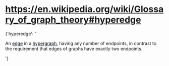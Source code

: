 # https://en.wikipedia.org/wiki/Glossary_of_graph_theory#hyperedge

{'hyperedge': '

An [<span class="glossary-link-internal"
style="border-bottom:1px dashed #86a1ff;color:initial;"
title="See entry on this page at Â§\\u2006edge">edge</span>](#edge) in a
[<span class="glossary-link-internal"
style="border-bottom:1px dashed #86a1ff;color:initial;"
title="See entry on this page at Â§\\u2006hypergraph">hypergraph</span>](#hypergraph),
having any number of endpoints, in contrast to the requirement that
edges of graphs have exactly two endpoints.

'}
